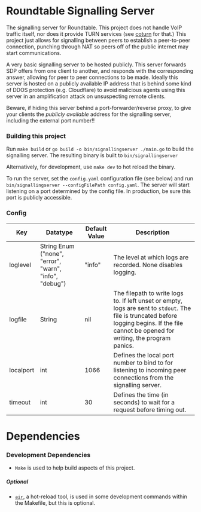 # Roundtable Signalling Server

The signalling server for Roundtable. This project does not handle VoIP traffic itself, nor does it provide TURN services (see [coturn](https://github.com/coturn/coturn) for that.) This project just allows for signalling between peers to establish a peer-to-peer connection, punching through NAT so peers off of the public internet may start communications.

A very basic signalling server to be hosted publicly. This server forwards SDP offers from one client to another, and responds with the corresponding answer, allowing for peer to peer connections to be made. Ideally this server is hosted on a publicly available IP address that is behind some kind of DDOS protection (e.g. Cloudflare) to avoid malicious agents using this server in an amplification attack on unsuspecting remote clients.

Beware, if hiding this server behind a port-forwarder/reverse proxy, to give your clients the *publicly available* address for the signalling server, including the external port number!!

### Building this project

Run `make build` or `go build -o bin/signallingserver ./main.go` to build the signalling server. The resulting binary is built to `bin/signallingserver`

Alternatively, for development, use `make dev` to hot reload the binary.

To run the server, set the `config.yaml` configuration file (see below) and run `bin/signallingserver --configFilePath config.yaml`. The server will start listening on a port determined by the config file. In production, be sure this port is publicly accessible.

### Config

| Key | Datatype    | Default Value | Description   |
| --- | ---         | ---           | ---           |
| loglevel | String Enum ("none", "error", "warn", "info", "debug") | "info" | The level at which logs are recorded. None disables logging. |
| logfile | String | nil | The filepath to write logs to. If left unset or empty, logs are sent to `stdout`. The file is truncated before logging begins. If the file cannot be opened for writing, the program panics. |
| localport | int | 1066 | Defines the local port number to bind to for listening to incoming peer connections from the signalling server. |
| timeout | int | 30 | Defines the time (in seconds) to wait for a request before timing out. |

# Dependencies

### Development Dependencies

- `Make` is used to help build aspects of this project.

##### Optional

- [`air`](https://github.com/air-verse/air), a hot-reload tool, is used in some development commands within the Makefile, but this is optional.